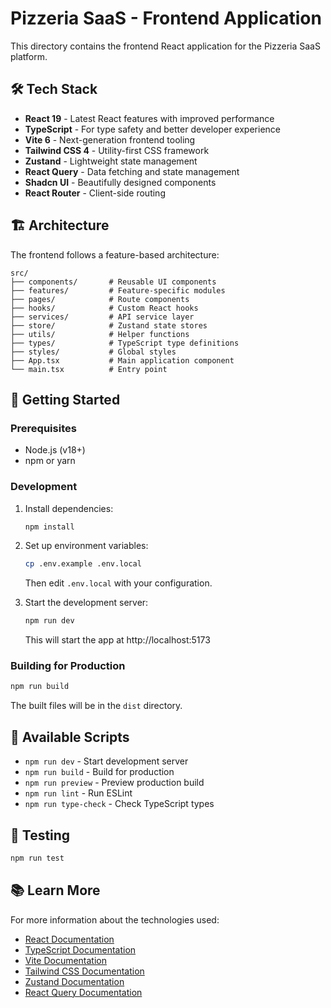 # Pizzeria SaaS - Frontend Application

This directory contains the frontend React application for the Pizzeria SaaS platform.

## 🛠️ Tech Stack

- **React 19** - Latest React features with improved performance
- **TypeScript** - For type safety and better developer experience
- **Vite 6** - Next-generation frontend tooling
- **Tailwind CSS 4** - Utility-first CSS framework
- **Zustand** - Lightweight state management
- **React Query** - Data fetching and state management
- **Shadcn UI** - Beautifully designed components
- **React Router** - Client-side routing

## 🏗️ Architecture

The frontend follows a feature-based architecture:

```
src/
├── components/       # Reusable UI components
├── features/         # Feature-specific modules
├── pages/            # Route components
├── hooks/            # Custom React hooks
├── services/         # API service layer
├── store/            # Zustand state stores
├── utils/            # Helper functions
├── types/            # TypeScript type definitions
├── styles/           # Global styles
├── App.tsx           # Main application component
└── main.tsx          # Entry point
```

## 🚀 Getting Started

### Prerequisites

- Node.js (v18+)
- npm or yarn

### Development

1. Install dependencies:

   ```bash
   npm install
   ```

2. Set up environment variables:

   ```bash
   cp .env.example .env.local
   ```

   Then edit `.env.local` with your configuration.

3. Start the development server:
   ```bash
   npm run dev
   ```
   This will start the app at http://localhost:5173

### Building for Production

```bash
npm run build
```

The built files will be in the `dist` directory.

## 📝 Available Scripts

- `npm run dev` - Start development server
- `npm run build` - Build for production
- `npm run preview` - Preview production build
- `npm run lint` - Run ESLint
- `npm run type-check` - Check TypeScript types

## 🧪 Testing

```bash
npm run test
```

## 📚 Learn More

For more information about the technologies used:

- [React Documentation](https://reactjs.org/)
- [TypeScript Documentation](https://www.typescriptlang.org/)
- [Vite Documentation](https://vitejs.dev/)
- [Tailwind CSS Documentation](https://tailwindcss.com/)
- [Zustand Documentation](https://github.com/pmndrs/zustand)
- [React Query Documentation](https://tanstack.com/query/latest)
